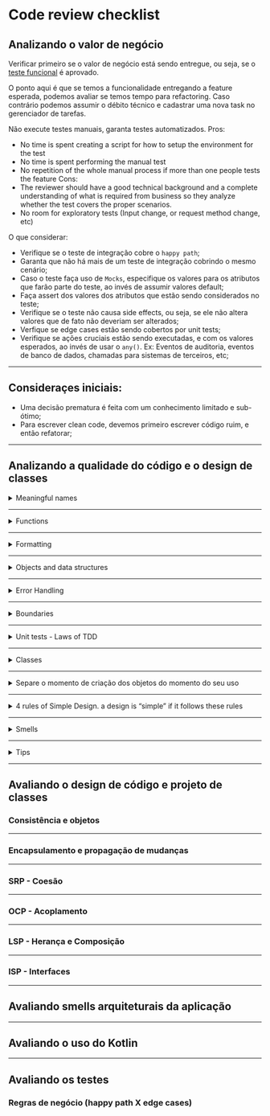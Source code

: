 # Code review checklist

## Analizando o valor de negócio
Verificar primeiro se o valor de negócio está sendo entregue, ou seja, se o [teste funcional](http://softwaretestingfundamentals.com/functional-testing/) é aprovado.

O ponto aqui é que se temos a funcionalidade entregando a feature esperada, podemos avaliar se temos tempo para refactoring. Caso contrário podemos assumir o débito técnico e cadastrar uma nova task no gerenciador de tarefas.

Não execute testes manuais, garanta testes automatizados.
Pros:
* No time is spent creating a script for how to setup the environment for the test
* No time is spent performing the manual test
* No repetition of the whole manual process if more than one people tests the feature
Cons:
* The reviewer should have a good technical background and a complete understanding of what is required from business so they analyze whether the test covers the proper scenarios.
* No room for exploratory tests (Input change, or request method change, etc)

O que considerar:
* Verifique se o teste de integração cobre o `happy path`;
* Garanta que não há mais de um teste de integração cobrindo o mesmo cenário;
* Caso o teste faça uso de `Mocks`, especifique os valores para os atributos que farão parte do teste, ao invés de assumir valores default;
* Faça assert dos valores dos atributos que estão sendo considerados no teste;
* Verifique se o teste não causa side effects, ou seja, se ele não altera valores que de fato não deveriam ser alterados;
* Verfique se edge cases estão sendo cobertos por unit tests;
* Verifique se ações cruciais estão sendo executadas, e com os valores esperados, ao invés de usar o `any()`. Ex: Eventos de auditoria, eventos de banco de dados, chamadas para sistemas de terceiros, etc;

---

## Consideraçes iniciais:
- Uma decisão prematura é feita com um conhecimento limitado e sub-ótimo;
- Para escrever clean code, devemos primeiro escrever código ruim, e então refatorar;

---

## Analizando a qualidade do código e o design de classes
<details>
  <summary>Meaningful names</summary>
  
  - [ ] Os nomes escolhidos para variáveis, métodos, classes, etc; expressam realmente seu significado?
    - Exemplos de nomes de variáveis: `elapsedTimeInDays`, `daysSinceCreation`, `daysSinceModification`, `fileAgeInDays`;
  - [ ] Não faça append do tipo da variável ao seu nome. Ex: `shoppingCartItemsList`;
  - [ ] Consistência ao escolher nomes que tem conceitos similares;
  - [ ] Consistência ao, escolher nomes que tem conceitos similares
  - [ ] O tamanho do nome da variável deve corresponder ao seu escopo. Nome curto -> Escopo curto;
  - [ ] Consistência ao, escolher nomes que tem conceitos similares
  - [ ] Existem valores mágicos pelo código? Extraia constantes para tais situações;
  - [ ] Utilize nomes pronunciáveis e que sejam possíveis de serem procurados. Nada de `xbhqService`;
  - [ ] Utilize unencoded interfaces. `IShapeFactory` -> `ShapeFactory`, e então nas classes concrertas: `ShapeFactoryImp`;
  - [ ] Classes devem ser nomeadas com substantivos ou frases. Ex: `Customer`, `WikiPage`, `Account`, `AddressParser`. Evite nomes como `Manager`, `Processor`, or `Info`. O nome de uma classe não deve ser um verbo.
  - [ ] Para `constructor overload` use um `factory method`;
  - [ ] Métodos devem ser nomeados como verbos;
  - [ ] Escolha uma palavra por conceito. Não misture `fetch`, `get`, `retrieve`; ou `add`, `create`, `increase`;
  - [ ] Faça uso dos termos da computação, nomes de algorítmos, nomes de patterns, etc. São pessoas familiarizadas com desenvolvimento de software que lerão o código. Não se preocupe :);
  - [ ] Adicione contexto ao escolher nomes. A variável `state` não provê contexto algum quando recebida sozinha como parâmetro, mas se o noem dela é `addrState`e conseguimos deduzir que ela é parte de um endereço.
</details>

---

<details>
  <summary>Functions</summary>
  
  - [ ] Devem ser pequenas
  - [ ] Devem ter apenas um nível de abstração, de forma que possa-se entender se ela é um conceito essencial ou apenas um detalhe;
  - [ ] `If` statements devem sempre estar na forma positiva;
  - [ ] O código deve ser lido de cima para baixo: Stepdown Rule
  - [ ] O código deve ser lido como uma narrativa, onde cada função é sucedida por uma com seu próximo nível de abstração;
    - To say this differently, we want to be able to read the program as though it were a set of TO paragraphs, each of which is describing the current level of abstraction and referencing subsequent TO paragraphs at the next level down.
    - To include the setups and teardowns, we include setups, then we include the test page content, and then we include the teardowns.
    - To include the setups, we include the suite setup if this is a suite, then we include the regular setup.
    - To include the suite setup, we search the parent hierarchy for the “SuiteSetUp” page and add an include statement with the path of that page.
    - To search the parent. . .
  
  ### Number of arguments:
  
  - [ ] Zero (niladic);
  - [ ] Um (monadic;
  - [ ] Dois (dyadic);
  - [ ] Três argumentos (triadic) deve ser evitado sempre que possível;
  - [ ] Mais do que 3 (polyadic) - Requer uma boa justificativa, pois não deve ser usado;
  - [ ] Não use parâmetros `output` (Parâmetros que sofrem modificações dentro do método no qual é passado);
  - [ ] Não utilize parâmetros como flag
  - [ ] Funções não devem ter efeitos colaterais;
  - [ ] Observe acoplamento temporal (Quando existe um momento certo para chamar uma função, caso contrário ela não irá funcionar);
  - [ ] Se uma função precisa alterar o estado de algo, que seja do próprio objeto que está a invocando;
  - [ ] Não devemos ter que ler a assinatura de uma função para entender o que ela faz. O próprio nome deve deixar isso descrito;
  - [ ] Command Query Separation: Funções devem executar algo OU retornar algo. Não os dois;
    - Imagine que temos uma função que atribui um valor a uma propriedade e retorna `true` caso ocorra com sucesso. Na aplicação isso estaria dentro de um `if`, porém não seria possível dizer se a propriedade já estava definida com um valor e então estamos atribuindo um novo valor(adjetivo; ou se o valor foi atribuido com sucesso(verbo). Ex: `if (obj.assignNewValue('newValue')) { ... }`. A solução é separar a verificação (query) da atribuição (command). Ex: `if (obj.hasNewValue('newValue')) { obj.assignNewValue('newValue' }`;
  - [ ] É melhor lançar `exceptions` do que retornar códigos de erro. Ao retornar um código de erro nós obrigamos o client a tratar o erro imediatamente (programação defensiva);
    - Ao fazer uso de exceptions podemos fazer um wrap na classe client da nossa função, e separar a execução do cenário esperado do momento de tratamento de erro;
  - [ ] Extraia para funções o conteúdo de tryCatch blocks;
</details>

---

<details>
  <summary>Formatting</summary>

  - [ ] Posicione de forma próxima conceitos relacionados;
  - [ ] Utilize linhas em branco para separar contexto;
</details>

---

<details>
  <summary>Objects and data structures</summary>

  - Objetos escodem seus atributos atrás de abstrações e expõe funções que operam sobre esses dados. Enquanto que estruturas de dados expõe seus atributos mas não contém funções significativas;
  - Código procedural (código usando estrutuas de dados) tornam fácil o processo de adicionar novas funções sem alterar as estruturas de dados existentes. Mas torna difícil adicionar novas estruturas de dados, porque todas as funções precisam ser alteradas.
  - Código OO, ao contrário, torna fácil adicionar novas classes sem alterar as funções já existentes. Mas torna difícil adicionar novas funções, pois todas as classes precisam ser alteradas;
    - (See how to solve)Lei de Demeter: Um módulo não deve saber sobre os detalhes internos do objeto que ele manipula. Talk to friends, not to strangers
  - [ ] Evite `train wracks`: `final String outputDir = ctxt.getOptions().getScratchDir().getAbsolutePath();`
    - É melhor fazer o split em várias variáveis;
</details>

---

<details>
  <summary>Error Handling</summary>

  - [ ] Use `unchecked exceptions`. A principal diferença é que as `unchecked exceptions` são verificadas em tempo de execução, e não em tempo de compilação como as `checked exceptions`;
  - [ ] Forneça contexto nas exceptions para que seja possível saber exatamente de onde saiu;
  - [ ] Não retorne `null`, faça uso do SPECIAL CASE PATTERN [Fowler];
</details>

---

<details>
  <summary>Boundaries</summary>

  - [ ] Quando estiver estudando algum package, lib, ou api, escreva testes. Dessa forma você não só aprende como é o funcionamento mas também deixa a documentação para outras pessoas;
  - [ ] Quando precisar fazer uso de código que ainda não existe, crie uma interface para representar o código, e então crie um adapter para usar a real implementação posteriormente, e também poder criar uma implementação fake para os testes;
    - See more about seams in [WELC]
</details>

---

<details>
  <summary>Unit tests - Laws of TDD</summary>

  - [ ] A primeira lei é não escrever código de produção até termos um teste falhando para o cenário;
  - [ ] A segunda lei é que não se deve escrever mais código de teste do que o suficiente para que os testes falhem;
  - [ ] A terceira lei é não escrever mais código de produção do que o suficiente para os testes passarem;
  - [ ] Aborde apenas UM conceito por teste;
  - [ ] Minimize o número de asserts por teste;
  - Tests rules
  - [ ] **F**ast: Testes devem ser rápidos;
  - [ ] **I**ndependent: Testes não devem depender um do outro;
  - [ ] **R**epeatable: Testes devem poder ser repetidos em qualquer ambiente;
  - [ ] **S**elf-validating: Testes devem ter um output booleano. Ou passar ou falhar;
  - [ ] **T**imely: Testes devem ser escritos antes do código de produção, caso contrário pode ser difícil criar os testes;
    - O TDD faz sentido quando queremos testar classes complexas ou algorítmos. Quando estamos falando de código de infraestrutura, normalmente é um comportamento padrão, em que a forma de escrever a classe não irá mudar dependendo do TDD.
</details>

---

<details>
  <summary>Classes</summary>

  ### A ordem dos elementos em uma classe deve ser:
  - [ ] Variáveis;
  - [ ] Constantes estáticas;
  - [ ] Variáveis estáticas privadas;
  - [ ] Variáveis de instância privadas;
  - [ ] Private utilities called by a public function right after the public function itself

  ### Encapsulation
  - [ ] Esconda o máximo possível
    - É mais simples deixar um método público caso haja a necessidade do que tornar um método privado, pois seu uso está espalhado pela aplicação;


  ### Design
  - [ ] Tamanho da classe (Contar quantidade de responsabilidades);
  - [ ] O nome da classe deve descrever que responsabilidades ela tem;
  - [ ] Se não é possível criar um nome consiso para uma classe, é provável que ela esteja com muitas responsabilidades;
  - [ ] Escreva um código que esteja preparado para mudanças;
  
  #### SRP
  
  - [ ] Devemos conseguir dar uma breve descrição de uma classe em mais ou menos 25 palavras, sem usar as palavras "se", "e" ou "ou";
  - [ ] Classes e módulos devem ter apenas UMA razão para mudar. Devem compreender apenas um conceito;
    - Pense na seguinte analogia: É melhor ter ferramentas separadas em pequenas caixas com labels ou uma grande caixa com tudo dentro?
  - [ ] O objetivo é organizar classes e módulos de forma que seja fácil encontrar o que se procura, e ter que lidar com a complexidade apenas do que se está tratando no momento;
  - Cohesion
  - [ ] Classes devem ter apenas algumas variáveis de instância. Cada um dos seus métodos deve manipular uma ou mais de suas variáveis. Quanto mais variáveis um método manipula, mais coeso ele é em relação à classe;
  
  #### DIP
  - [ ] Dependa de abstrações, não de implementações;

</details>

---

<details>
  <summary>Separe o momento de criação dos objetos do momento do seu uso</summary>

  - [ ] O módulo ‘Main’ define onde o objeto é criado. Ele tem a implementação da abstração da `Factory` que esta´no módulo `Application`;
  - [ ] O módulo ‘Application’ define onde o objeto é usado e depende de uma abstração;
</details>

---

<details>
  <summary>4 rules of Simple Design. a design is “simple” if it follows these rules</summary>

  - [ ] Execute todos os testes
  - [ ] O código não contém duplicações (DRY)
  - [ ] O design expressa as intenções do desenvolvedor
  - [ ] Minimize a quantidade de classes e métodos (lowest priority)
</details>

---

<details>
  <summary>Smells</summary>

  ### Smells de Environment
    - [ ] O build requer mais de um step (no single entry point)
    - [ ] Os testes requerem mais de um step
  
  ### Smells em Functions
    - [ ] Muitos argumentos
    - [ ] Output args
    - [ ] Flag args
</details>

---

<details>
  <summary>Tips</summary>

  ### General
- [ ] Comportamentos óbvios não estão implementados. Não devemos ser surpreendidos por uma função não executar um comportamento óbvio.
- [ ] Comportamento errado nos edge cases. Não confie na sua intuição. Teste todos os edge cases.
- [ ] Overridden safeties
- [ ] Duplication. Find and eliminate duplication wherever you can
- [ ] Vertical separation
- [ ] Inconsistency. If you do something a certain way, do all similar things in the same way. This goes back to the principle of least surprise.
- [ ] Adote Structure over Convention;
- [ ] Enforce design decisions with structure over convention. Naming conventions are good, but they are inferior to structures that force compliance. For example, switch/cases with nicely named enumerations are inferior to base classes with abstract methods. No one is forced to implement the switch/case statement the same way each time; but the base classes do enforce that concrete classes have all abstract methods implemented.
- [ ] Encapsule condicionais;
- [ ] Don’t Be Arbitrary. Have a reason for the way you structure your code, and make sure that reason is communicated by the structure of the code
### Names
- [ ] Choose Names at the Appropriate Level of Abstraction. Don’t pick names that communicate implementation; choose names the reflect the level of abstraction of the class or function you are working in.
- [ ] Use nomes longos para escopos longos de código;
- [ ] Nomes devem deixar de forma explícita. Ex: getFormattedValueOrEmpty
### Tests
- [ ] Use alguma ferramenta de code coverage
- [ ] Não deixe de implementar testes triviais
- [ ] Um teste ignorado é um ponto de dúvida
- [ ] Teste edge cases
- [ ] Quando encontrar um bug em alguma função, teste-a de forma exaustiva. Bugs tendem a se aglomerar. Provavelmente você irá encontrar algum outro bug;
</details>

---

## Avaliando o design de código e projeto de classes

### Consistência e objetos

---

### Encapsulamento e propagação de mudanças

---

### SRP - Coesão

---

### OCP - Acoplamento

---

### LSP - Herança e Composição

---

### ISP - Interfaces

---

## Avaliando smells arquiteturais da aplicação

---

## Avaliando o uso do Kotlin

---

## Avaliando os testes

### Regras de negócio (happy path X edge cases)
